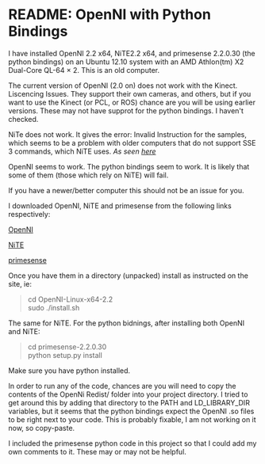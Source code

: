 README: OpenNI with Python Bindings
===================================

I have installed OpenNI 2.2 x64, NiTE2.2 x64, and primesense 2.2.0.30 (the python bindings) on an Ubuntu 12.10 system with an AMD Athlon(tm) X2 Dual-Core QL-64 × 2. This is an old computer.   
   
The current version of OpenNI (2.0 on) does not work with the Kinect. Liscencing Issues. They support their own cameras, and others, but if you want to use the Kinect (or PCL, or ROS) chance are you will be using earlier versions. These may not have supprot for the python bindings. I haven't checked.
   
NiTe does not work. It gives the error: Invalid Instruction for the samples, which seems to be a problem with older computers that do not support SSE 3 commands, which NiTE uses. *As seen [here](http://answers.ros.org/question/51211/openni_tracker-illegal-instruction/)*   
   
OpenNI seems to work. The python bindings seem to work. It is likely that some of them (those which rely on NiTE) will fail.    
   
If you have a newer/better computer this should not be an issue for you.   
   
I downloaded OpenNI, NiTE and primesense from the following links respectively:    
   
[OpenNI](http://www.openni.org/openni-sdk/)    
   
[NiTE](http://www.openni.org/files/nite/)   
   
[primesense](http://www.openni.org/files/python-bindings/)   

Once you have them in a directory (unpacked) install as instructed on the site, ie:

   > cd OpenNI-Linux-x64-2.2   
   > sudo ./install.sh   
   
The same for NiTE. For the python bidnings, after installing both OpenNI and NiTE:
   
   > cd primesense-2.2.0.30   
   > python setup.py install   
   
Make sure you have python installed.   
    
In order to run any of the code, chances are you will need to copy the contents of the OpenNi Redist/ folder into your project directory. I tried to get around this by adding that directory to the PATH and LD_LIBRARY_DIR variables, but it seems that the python bindings expect the OpenNI .so files to be right next to your code. This is probably fixable, I am not working on it now, so copy-paste.   
    
I included the primesense python code in this project so that I could add my own comments to it. These may or may not be helpful.   
